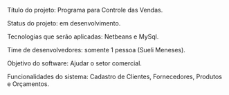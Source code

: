 Título do projeto: Programa para Controle das Vendas.

Status do projeto: em desenvolvimento.

Tecnologias que serão aplicadas: Netbeans e MySql.

Time de desenvolvedores: somente 1 pessoa (Sueli Meneses).

Objetivo do software: Ajudar o setor comercial.

Funcionalidades do sistema: Cadastro de Clientes, Fornecedores, Produtos e Orçamentos.

